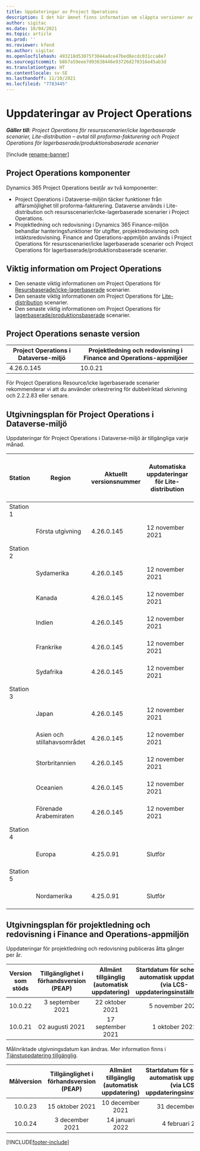 ```yaml
---
title: Uppdateringar av Project Operations
description: I det här ämnet finns information om släppta versioner av Dynamics 365 Project Operations.
author: sigitac
ms.date: 10/04/2021
ms.topic: article
ms.prod: ''
ms.reviewer: kfend
ms.author: sigitac
ms.openlocfilehash: 493218d53075f3044adce47bed8ecdc031cca8e7
ms.sourcegitcommit: b8b7a59eee7d93638446e93726d270316e45ab3d
ms.translationtype: HT
ms.contentlocale: sv-SE
ms.lasthandoff: 11/10/2021
ms.locfileid: "7783445"
---
```

# <a name="project-operations-updates"></a>Uppdateringar av Project Operations

_**Gäller till:** Project Operations för resursscenarier/icke lagerbaserade scenarier, Lite-distribution – avtal till proforma-fakturering och Project Operations för lagerbaserade/produktionsbaserade scenarier_

[!include [rename-banner](~/includes/cc-data-platform-banner.md)]

## <a name="project-operations-components"></a>Project Operations komponenter

Dynamics 365 Project Operations består av två komponenter:

- Project Operations i Dataverse-miljön täcker funktioner från affärsmöjlighet till proforma-fakturering. Dataverse används i Lite-distribution och resursscenarier/icke-lagerbaserade scenarier i Project Operations.
- Projektledning och redovisning i Dynamics 365 Finance-miljön behandlar hanteringsfunktioner för utgifter, projektredovisning och intäktsredovisning. Finance and Operations-appmiljön används i Project Operations för resursscenarier/icke lagerbaserade scenarier och Project Operations för lagerbaserade/produktionsbaserade scenarier.

## <a name="project-operations-release-notes"></a>Viktig information om Project Operations
- Den senaste viktig informationen om Project Operations för [Resursbaserade/icke-lagerbaserade](whats-new-oct-2021-resource-based.md) scenarier.
- Den senaste viktig informationen om Project Operations för [Lite-distribution](../pro/whats-new/whats-new-oct-2021-lite.md) scenarier.
- Den senaste viktig informationen om Project Operations för [lagerbaserade/produktionsbaserade](../prod-pma/whats-new/whats-new-jul-2021-stocked.md) scenarier.

## <a name="project-operations-latest-version"></a>Project Operations senaste version

| Project Operations i Dataverse-miljö | Projektledning och redovisning i Finance and Operations-appmiljöer | 
| --- | --- |
| 4.26.0.145 | 10.0.21 |

För Project Operations Resource/icke lagerbaserade scenarier rekommenderar vi att du använder orkestrering för dubbelriktad skrivning och 2.2.2.83 eller senare.

## <a name="release-schedule-for-project-operations-on-dataverse-environment"></a>Utgivningsplan för Project Operations i Dataverse-miljö

Uppdateringar för Project Operations i Dataverse-miljö är tillgängliga varje månad. 

| Station | Region | Aktuellt versionsnummer | Automatiska uppdateringar för Lite-distribution | Automatiska uppdateringar för distribution av resurser/icke-lager | Nästa versionsnummer | Nästa version är vanligtvis tillgänglig |
|-----------|-----------------------|-----------------|--------------------|---------------------|---------------------|---------------------|
| Station 1 |   &nbsp;              |    &nbsp;       | &nbsp;             |      &nbsp;         |      &nbsp;         |      &nbsp;         |
|   &nbsp;  | Första utgivning         |  4.26.0.145     | 12 november 2021  | 19 november 2021   | TBD                 | 03 december 2021   |
| Station 2 |   &nbsp;              |    &nbsp;       | &nbsp;             |      &nbsp;         |      &nbsp;         |      &nbsp;         |
|   &nbsp;  | Sydamerika         |  4.26.0.145     | 12 november 2021  | 19 november 2021   | TBD                 | 03 december 2021   |
|   &nbsp;  | Kanada                |  4.26.0.145     | 12 november 2021  | 19 november 2021   | TBD                 | 03 december 2021   |
|   &nbsp;  | Indien                 |  4.26.0.145     | 12 november 2021  | 19 november 2021   | TBD                 | 03 december 2021   |
|   &nbsp;  | Frankrike                |  4.26.0.145     | 12 november 2021  | 19 november 2021   | TBD                 | 03 december 2021   |
|   &nbsp;  | Sydafrika          |  4.26.0.145     | 12 november 2021  | 19 november 2021   | TBD                 | 03 december 2021   |
| Station 3 |      &nbsp;           |     &nbsp;      |     &nbsp;         |      &nbsp;         |      &nbsp;         |      &nbsp;         |
|   &nbsp;  | Japan                 |  4.26.0.145     | 12 november 2021  | 19 november 2021   | TBD                 | 10 december 2021   |
|   &nbsp;  | Asien och stillahavsområdet          |  4.26.0.145     | 12 november 2021  | 19 november 2021   | TBD                 | 10 december 2021   |
|   &nbsp;  | Storbritannien         |  4.26.0.145     | 12 november 2021  | 19 november 2021   | TBD                 | 10 december 2021   |
|   &nbsp;  | Oceanien               |  4.26.0.145     | 12 november 2021  | 19 november 2021   | TBD                 | 10 december 2021   |
|   &nbsp;  | Förenade Arabemiraten  |  4.26.0.145     | 12 november 2021  | 19 november 2021   | TBD                 | 10 december 2021   |
| Station 4 |     &nbsp;            |     &nbsp;      |     &nbsp;         |      &nbsp;         |      &nbsp;         |      &nbsp;         |
|   &nbsp;  | Europa                |  4.25.0.91      | Slutför           | Slutför            | 4.26.0.145          | 12 november 2021   |
| Station 5 |     &nbsp;            |     &nbsp;      |     &nbsp;         |      &nbsp;         |      &nbsp;         |      &nbsp;         |
|   &nbsp;  | Nordamerika         |  4.25.0.91      | Slutför           | Slutför            | 4.26.0.145          | 19 november 2021   |


## <a name="release-schedule-for-project-management-and-accounting-in-the-finance-and-operations-apps-environment"></a>Utgivningsplan för projektledning och redovisning i Finance and Operations-appmiljön

Uppdateringar för projektledning och redovisning publiceras åtta gånger per år.

|Version som stöds| Tillgänglighet i förhandsversion (PEAP) | Allmänt tillgänglig (automatisk uppdatering) | Startdatum för schema för automatisk uppdatering (via LCS-uppdateringsinställningar) |   Slut på tjänsten   |
|:---------------:|:---------------------------:|:---------------------------------:|:--------------------------------------------------------------------:|:------------------:|
|     10.0.22     |      3 september 2021      |        22 oktober 2021           |                          5 november 2021                            | 14 januari 2022   |
|    10.0.21      |         02 augusti 2021     |           17 september 2021      |                             1 oktober 2021                          |  10 december 2021 |


Målinriktade utgivningsdatum kan ändras. Mer information finns i [Tjänstuppdatering tillgänglig](/dynamics365/fin-ops-core/fin-ops/get-started/public-preview-releases?toc=%2fdynamics365%2ffinance%2ftoc.json).

|Målversion | Tillgänglighet i förhandsversion (PEAP) | Allmänt tillgänglig (automatisk uppdatering) | Startdatum för schema för automatisk uppdatering (via LCS-uppdateringsinställningar) |   Slut på tjänsten   |
|:---------------:|:---------------------------:|:---------------------------------:|:--------------------------------------------------------------------:|:------------------:|
|     10.0.23     |      15 oktober 2021       |        10 december 2021          |                          31 december 2021                           | 18 mars 2022     |
|     10.0.24     |      3 december 2021       |        14 januari 2022           |                          4 februari 2022                            | 15 april 2022     |

[!INCLUDE[footer-include](../includes/footer-banner.md)]
